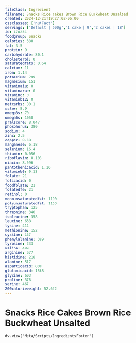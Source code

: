 ```yaml
---
fileClass: Ingredient
filename: Snacks Rice Cakes Brown Rice Buckwheat Unsalted
created: 2024-12-21T19:27:02-06:00
cssclasses: ['nutFact']
servings: ['Default | 100g','1 cake | 9','2 cakes | 18']
id: 170251
foodgroup: Snacks
calories: 380
fat: 3.5
protein: 9
carbohydrate: 80.1
cholesterol: 0
saturatedfats: 0.64
calcium: 11
iron: 1.14
potassium: 299
magnesium: 151
vitaminaiu: 0
vitaminarae: 0
vitaminc: 0
vitaminb12: 0
netcarbs: 80.1
water: 5.9
omega3s: 70
omega6s: 1050
pralscore: 8.047
phosphorus: 380
sodium: 4
zinc: 2.5
copper: 0.38
manganese: 6.18
selenium: 16.4
thiamin: 0.056
riboflavin: 0.103
niacin: 8.096
pantothenicacid: 1.16
vitaminb6: 0.13
folate: 21
folicacid: 0
foodfolate: 21
folatedfe: 21
retinol: 0
monounsaturatedfat: 1110
polyunsaturatedfat: 1110
tryptophan: 125
threonine: 340
isoleucine: 358
leucine: 638
lysine: 414
methionine: 152
cystine: 137
phenylalanine: 399
tyrosine: 233
valine: 489
arginine: 677
histidine: 218
alanine: 517
asparticacid: 800
glutamicacid: 1568
glycine: 603
proline: 376
serine: 467
200calorieweight: 52.632
---
```


# Snacks Rice Cakes Brown Rice Buckwheat Unsalted

```dataviewjs
dv.view("Meta/Scripts/IngredientsFooter")
```